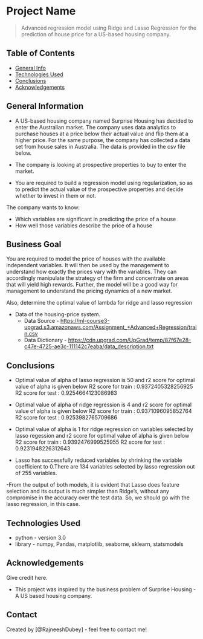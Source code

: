 # Project Name
> Advanced regression model using Ridge and Lasso Regression for the prediction of house price for a US-based housing company.


## Table of Contents
* [General Info](#general-information)
* [Technologies Used](#technologies-used)
* [Conclusions](#conclusions)
* [Acknowledgements](#acknowledgements)

<!-- You can include any other section that is pertinent to your problem -->

## General Information

- A US-based housing company named Surprise Housing has decided to enter the Australian market. The company uses data analytics to purchase houses at a price below their actual value and flip them at a higher price. For the same purpose, the company has collected a data set from house sales in Australia. The data is provided in the csv file below.

- The company is looking at prospective properties to buy to enter the market.

- You are required to build a regression model using regularization, so as to predict the actual value of the prospective properties and decide whether to invest in them or not.



The company wants to know:

  - Which variables are significant in predicting the price of a house
  - How well those variables describe the price of a house
 

## Business Goal 

 
You are required to model the price of houses with the available independent variables. It will then be used by the management to understand how exactly the prices vary with the variables. They can accordingly manipulate the strategy of the firm and concentrate on areas that will yield high rewards. Further, the model will be a good way for management to understand the pricing dynamics of a new market.  


Also, determine the optimal value of lambda for ridge and lasso regression



- Data of the housing-price system.
	- Data Source - https://ml-course3-upgrad.s3.amazonaws.com/Assignment_+Advanced+Regression/train.csv
	- Data Dictionary - https://cdn.upgrad.com/UpGrad/temp/87f67e28-c47e-4725-ae3c-111142c7eaba/data_description.txt


<!-- You don't have to answer all the questions - just the ones relevant to your project. -->

## Conclusions
- Optimal value of alpha of lasso regression is 50 and r2 score for optimal value of alpha is given below
  	R2 score for train : 0.9372405328256925
  	R2 score for test : 0.9254664123086983

- Optimal value of alpha of ridge regression is 4 and r2 score for optimal value of alpha is given below
  	R2 score for train : 0.9371096095852764
	R2 score for test : 0.9253982765709686

- Optimal value of alpha is 1 for ridge regression on variables selected by lasso regession and r2 score for optimal value of alpha is given below
	R2 score for train : 0.9392476999525955
	R2 score for test : 0.9231948226312643

-	Lasso has successfully reduced variables by shrinking the variable coefficient to 0.There are 134 variables selected by lasso regression out of 255 variables.

-From the output of both models, it is evident that Lasso does feature selection and its output is much simpler than Ridge’s, without any compromise in the accuracy over the test data. So, we should go with the lasso regression, in this case.
      


<!-- You don't have to answer all the questions - just the ones relevant to your project. -->


## Technologies Used
- python - version 3.0
- library - numpy, Pandas, matplotlib, seaborne, sklearn, statsmodels

<!-- As the libraries versions keep on changing, it is recommended to mention the version of library used in this project -->

## Acknowledgements
Give credit here.
- This project was inspired by the business problem of Surprise Housing - A US based housing company.


## Contact
Created by [@RajneeshDubey] - feel free to contact me!


<!-- Optional -->
<!-- ## License -->
<!-- This project is open source and available under the [... License](). -->

<!-- You don't have to include all sections - just the one's relevant to your project -->